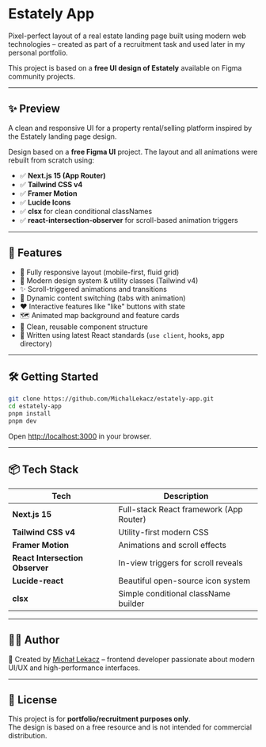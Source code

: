 # Estately App

Pixel-perfect layout of a real estate landing page built using modern web technologies – created as part of a recruitment task and used later in my personal portfolio.

This project is based on a **free UI design of Estately** available on Figma community projects.

---

## ✨ Preview

A clean and responsive UI for a property rental/selling platform inspired by the Estately landing page design.

Design based on a **free Figma UI** project. The layout and all animations were rebuilt from scratch using:

- ✅ **Next.js 15 (App Router)**
- ✅ **Tailwind CSS v4**
- ✅ **Framer Motion**
- ✅ **Lucide Icons**
- ✅ **clsx** for clean conditional classNames
- ✅ **react-intersection-observer** for scroll-based animation triggers

---

## 📌 Features

- 🔹 Fully responsive layout (mobile-first, fluid grid)
- 🎨 Modern design system & utility classes (Tailwind v4)
- ✨ Scroll-triggered animations and transitions
- 🧠 Dynamic content switching (tabs with animation)
- ❤️ Interactive features like "like" buttons with state
- 🗺️ Animated map background and feature cards
- 🔐 Clean, reusable component structure
- 🧩 Written using latest React standards (`use client`, hooks, app directory)

---

## 🛠️ Getting Started

```bash
git clone https://github.com/MichalLekacz/estately-app.git
cd estately-app
pnpm install
pnpm dev
```

Open [http://localhost:3000](http://localhost:3000) in your browser.

---

## 📦 Tech Stack

| Tech                  | Description                            |
|-----------------------|----------------------------------------|
| **Next.js 15**        | Full-stack React framework (App Router) |
| **Tailwind CSS v4**   | Utility-first modern CSS               |
| **Framer Motion**     | Animations and scroll effects          |
| **React Intersection Observer** | In-view triggers for scroll reveals |
| **Lucide-react**      | Beautiful open-source icon system      |
| **clsx**              | Simple conditional className builder   |

---

## 🧑‍💻 Author

👋 Created by [Michał Lekacz](https://www.linkedin.com/in/michallekacz/) – frontend developer passionate about modern UI/UX and high-performance interfaces.

---

## 📄 License

This project is for **portfolio/recruitment purposes only**.  
The design is based on a free resource and is not intended for commercial distribution.

